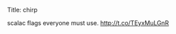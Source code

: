 Title: chirp

scalac flags everyone must use. <a href="http://t.co/TEyxMuLGnR">http://t.co/TEyxMuLGnR</a>
